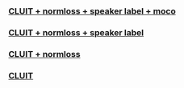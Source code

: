 ### [CLUIT + normloss + speaker label + moco](https://tosaka-m.github.io/cluitvc.github.io/htmls/jvs_moco.html)

### [CLUIT + normloss + speaker label](https://tosaka-m.github.io/cluitvc.github.io/htmls/jvs_mbank_wnorm_wspk.html)

### [CLUIT + normloss](https://tosaka-m.github.io/cluitvc.github.io/htmls/jvs_mbank_wnorm.html)

### [CLUIT](https://tosaka-m.github.io/cluitvc.github.io/htmls/jvs_mbank.html)
